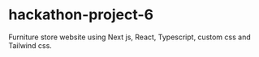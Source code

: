 # hackathon-project-6
Furniture store website using Next js, React, Typescript, custom css and Tailwind css.

